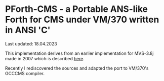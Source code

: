 # PForth-CMS - a Portable ANS-like Forth for CMS under VM/370 written in ANSI 'C'

Last updated: 18.04.2023

This implementation derives from an earlier implementation for MVS-3.8j made in 2007 which is described [here](https://www.complang.tuwien.ac.at/anton/forth-tagung07/vortraege/pforth.pdf).

Recently I rediscovered the sources and adapted the port to VM/370's GCCCMS compiler.


